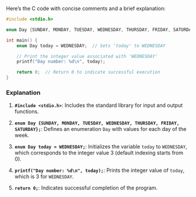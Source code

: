 Here’s the C code with concise comments and a brief explanation:

```c
#include <stdio.h>

enum Day {SUNDAY, MONDAY, TUESDAY, WEDNESDAY, THURSDAY, FRIDAY, SATURDAY};  // Enum defining days of the week

int main() {
    enum Day today = WEDNESDAY;  // Sets 'today' to WEDNESDAY

    // Print the integer value associated with 'WEDNESDAY'
    printf("Day number: %d\n", today);

    return 0;  // Return 0 to indicate successful execution
}
```

### Explanation

1. **`#include <stdio.h>`**: Includes the standard library for input and output functions.

2. **`enum Day {SUNDAY, MONDAY, TUESDAY, WEDNESDAY, THURSDAY, FRIDAY, SATURDAY};`**: Defines an enumeration `Day` with values for each day of the week.

3. **`enum Day today = WEDNESDAY;`**: Initializes the variable `today` to `WEDNESDAY`, which corresponds to the integer value 3 (default indexing starts from 0).

4. **`printf("Day number: %d\n", today);`**: Prints the integer value of `today`, which is 3 for `WEDNESDAY`.

5. **`return 0;`**: Indicates successful completion of the program.
